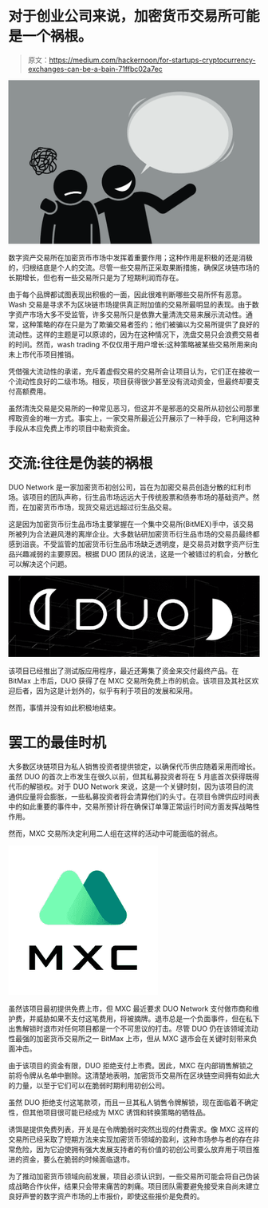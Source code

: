 # 对于创业公司来说，加密货币交易所可能是一个祸根。

> 原文：<https://medium.com/hackernoon/for-startups-cryptocurrency-exchanges-can-be-a-bain-71ffbc02a7ec>

![](img/84e5da381ab6a94b3d7f4424daa2d69f.png)

数字资产交易所在加密货币市场中发挥着重要作用；这种作用是积极的还是消极的，归根结底是个人的交流。尽管一些交易所正采取果断措施，确保区块链市场的长期增长，但也有一些交易所只是为了短期利润而存在。

由于每个品牌都试图表现出积极的一面，因此很难判断哪些交易所怀有恶意。Wash 交易是寻求不为区块链市场提供真正附加值的交易所最明显的表现。由于数字资产市场大多不受监管，许多交易所只是依靠大量清洗交易来展示流动性。通常，这种策略的存在只是为了欺骗交易者签约；他们被骗以为交易所提供了良好的流动性。这样的主题是可以原谅的，因为在这种情况下，洗盘交易只会浪费交易者的时间。然而，wash trading 不仅仅用于用户增长:这种策略被某些交易所用来向未上市代币项目推销。

凭借强大流动性的承诺，充斥着虚假交易的交易所会让项目认为，它们正在接收一个流动性良好的二级市场。相反，项目获得很少甚至没有流动资金，但最终却要支付高额费用。

虽然清洗交易是交易所的一种常见恶习，但这并不是邪恶的交易所从初创公司那里榨取资金的唯一方式。事实上，一家交易所最近公开展示了一种手段，它利用这种手段从本应免费上市的项目中勒索资金。

# 交流:往往是伪装的祸根

DUO Network 是一家加密货币初创公司，旨在为加密交易员创造分散的红利市场。该项目的团队声称，衍生品市场远远大于传统股票和债券市场的基础资产。然而，在加密货币市场，现货交易远远超过衍生品交易。

这是因为加密货币衍生品市场主要掌握在一个集中交易所(BitMEX)手中，该交易所被列为合法避风港的离岸企业。大多数钻研加密货币衍生品市场的交易员最终都感到沮丧。不受监管的加密货币衍生品市场缺乏透明度，是交易员对数字资产衍生品兴趣减弱的主要原因。根据 DUO 团队的说法，这是一个被错过的机会，分散化可以解决这个问题。

![](img/90ee92d0728abb1c952883b126ba4247.png)

该项目已经推出了测试版应用程序，最近还筹集了资金来交付最终产品。在 BitMax 上市后，DUO 获得了在 MXC 交易所免费上市的机会。该项目及其社区欢迎后者，因为这是计划外的，似乎有利于项目的发展和采用。

然而，事情并没有如此积极地结束。

# 罢工的最佳时机

大多数区块链项目为私人销售投资者提供锁定，以确保代币供应随着采用而增长。虽然 DUO 的首次上市发生在很久以前，但其私募投资者将在 5 月底首次获得既得代币的解锁权。对于 DUO Network 来说，这是一个关键时刻，因为该项目的流通供应量将会膨胀，一些私募投资者将会清算他们的头寸。在项目令牌供应时间表中的如此重要的事件中，交易所预计将在确保订单簿正常运行时间方面发挥战略性作用。

然而，MXC 交易所决定利用二人组在这样的活动中可能面临的弱点。

![](img/f21695eebbb102fd9a2cefb01fa91430.png)

虽然该项目最初提供免费上市，但 MXC 最近要求 DUO Network 支付做市商和维护费，并威胁如果不支付这笔费用，将被摘牌。退市总是一个负面事件，但在私下出售解锁时退市对任何项目都是一个不可思议的打击。尽管 DUO 仍在该领域流动性最强的加密货币交易所之一 BitMax 上市，但从 MXC 退市会在关键时刻带来负面冲击。

由于该项目的资金有限，DUO 拒绝支付上市费。因此，MXC 在内部销售解锁之前将令牌从名单中删除。这清楚地表明，加密货币交易所在区块链空间拥有如此大的力量，以至于它们可以在脆弱时期利用初创公司。

虽然 DUO 拒绝支付这笔款项，而且一旦其私人销售令牌解锁，现在面临着不确定性，但其他项目很可能已经成为 MXC 诱饵和转换策略的牺牲品。

诱饵是提供免费列表，开关是在令牌脆弱时突然出现的付费需求。像 MXC 这样的交易所已经采取了短期方法来实现加密货币领域的盈利，这种市场参与者的存在非常危险，因为它迫使拥有强大发展支持者的有价值的初创公司要么放弃用于项目推进的资金，要么在脆弱的时候面临退市。

为了推动加密货币领域向前发展，项目必须认识到，一些交易所可能会将自己伪装成战略合作伙伴，结果只会带来痛苦的刺痛。项目团队需要避免接受来自尚未建立良好声誉的数字资产市场的上市报价，即使这些报价是免费的。